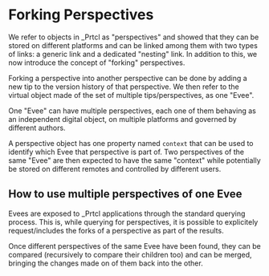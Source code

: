 # Forking Perspectives

We refer to objects in \_Prtcl as "perspectives" and showed that they can be stored on different platforms and can be linked among them with two types of links: a generic link and a dedicated "nesting" link. In addition to this, we now introduce the concept of "forking" perspectives.

Forking a perspective into another perspective can be done by adding a new tip to the version history of that perspective. We then refer to the virtual object made of the set of multiple tips/perspectives, as one "Evee".

One "Evee" can have multiple perspectives, each one of them behaving as an independent digital object, on multiple platforms and governed by different authors.

A perspective object has one property named `context` that can be used to identify which Evee that perspective is part of. Two perspectives of the same "Evee" are then expected to have the same "context" while potentially be stored on different remotes and controlled by different users.

## How to use multiple perspectives of one Evee

Evees are exposed to \_Prtcl applications through the standard querying process. This is, while querying for perspectives, it is possible to explicitely request/includes the forks of a perspective as part of the results.

Once different perspectives of the same Evee have been found, they can be compared (recursively to compare their children too) and can be merged, bringing the changes made on of them back into the other.
